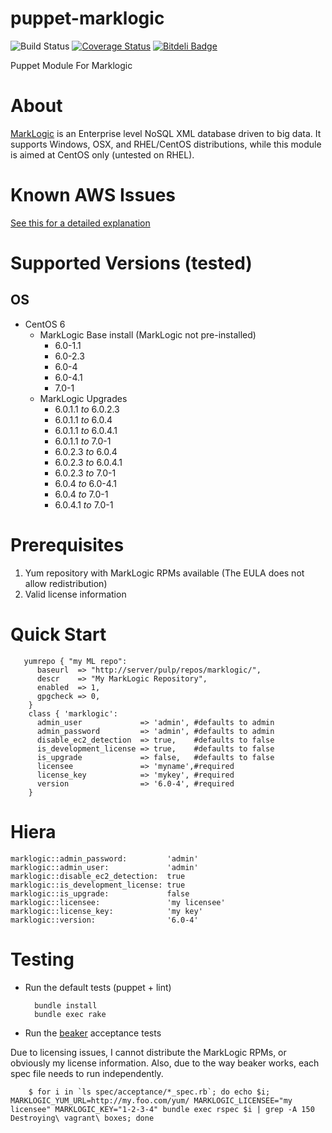 puppet-marklogic
================
![Build Status](https://travis-ci.org/myoung34/puppet-marklogic.png?branch=master,dev)&nbsp;[![Coverage Status](https://coveralls.io/repos/myoung34/puppet-marklogic/badge.png)](https://coveralls.io/r/myoung34/puppet-marklogic)&nbsp;[![Bitdeli Badge](https://d2weczhvl823v0.cloudfront.net/myoung34/puppet-marklogic/trend.png)](https://bitdeli.com/free "Bitdeli Badge")

Puppet Module For Marklogic

About
=====

[MarkLogic](http://www.marklogic.com) is an Enterprise level NoSQL XML database driven to big data. It supports Windows, OSX, and RHEL/CentOS distributions, while this module is aimed at CentOS only (untested on RHEL).

Known AWS Issues
=================

[See this for a detailed explanation](https://github.com/myoung34/puppet-marklogic/wiki/Permanent-AWS-Issue)

Supported Versions (tested)
=================
## OS ##
* CentOS 6
    * MarkLogic Base install (MarkLogic not pre-installed)
        * 6.0-1.1 
        * 6.0-2.3 
        * 6.0-4
        * 6.0-4.1
        * 7.0-1
    * MarkLogic Upgrades 
        * 6.0.1.1 *to* 6.0.2.3
        * 6.0.1.1 *to* 6.0.4
        * 6.0.1.1 *to* 6.0.4.1
        * 6.0.1.1 *to* 7.0-1
        * 6.0.2.3 *to* 6.0.4
        * 6.0.2.3 *to* 6.0.4.1
        * 6.0.2.3 *to* 7.0-1
        * 6.0.4   *to* 6.0-4.1
        * 6.0.4   *to* 7.0-1
        * 6.0.4.1 *to* 7.0-1

Prerequisites
=============

1. Yum repository with MarkLogic RPMs available (The EULA does not allow redistribution)
1. Valid license information

Quick Start
===========

       yumrepo { "my ML repo":
          baseurl  => "http://server/pulp/repos/marklogic/",
          descr    => "My MarkLogic Repository",
          enabled  => 1,
          gpgcheck => 0,
        }
        class { 'marklogic':
          admin_user             => 'admin', #defaults to admin
          admin_password         => 'admin', #defaults to admin
          disable_ec2_detection  => true,    #defaults to false
          is_development_license => true,    #defaults to false
          is_upgrade             => false,   #defaults to false
          licensee               => 'myname',#required
          license_key            => 'mykey', #required
          version                => '6.0-4', #required
        }

Hiera
=====

    marklogic::admin_password:         'admin'
    marklogic::admin_user:             'admin'
    marklogic::disable_ec2_detection:  true
    marklogic::is_development_license: true
    marklogic::is_upgrade:             false
    marklogic::licensee:               'my licensee'
    marklogic::license_key:            'my key'
    marklogic::version:                '6.0-4'
    
Testing
=====

* Run the default tests (puppet + lint)

        bundle install
        bundle exec rake
        
* Run the [beaker](https://github.com/puppetlabs/beaker) acceptance tests

Due to licensing issues, I cannot distribute the MarkLogic RPMs, or obviously my license information.
Also, due to the way beaker works, each spec file needs to run independently.

        $ for i in `ls spec/acceptance/*_spec.rb`; do echo $i; MARKLOGIC_YUM_URL=http://my.foo.com/yum/ MARKLOGIC_LICENSEE="my licensee" MARKLOGIC_KEY="1-2-3-4" bundle exec rspec $i | grep -A 150 Destroying\ vagrant\ boxes; done
